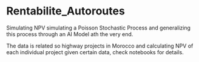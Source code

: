 # Rentabilite_Autoroutes

Simulating NPV simulating a Poisson Stochastic Process and generalizing this process through an AI Model ath the very end.

The data is related so highway projects in Morocco and calculating NPV of each individual project given certain data, check notebooks for details.
